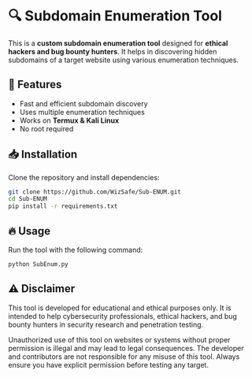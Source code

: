 # 🔍 Subdomain Enumeration Tool

This is a **custom subdomain enumeration tool** designed for **ethical hackers and bug bounty hunters**. It helps in discovering hidden subdomains of a target website using various enumeration techniques.

## 🚀 Features
- Fast and efficient subdomain discovery
- Uses multiple enumeration techniques
- Works on **Termux & Kali Linux**
- No root required

## 📥 Installation

Clone the repository and install dependencies:

```bash
git clone https://github.com/WizSafe/Sub-ENUM.git
cd Sub-ENUM
pip install -r requirements.txt
```

## 🔥 **Usage**

Run the tool with the following command:
```bash
python SubEnum.py
```

## ⚠️ **Disclaimer**

This tool is developed for educational and ethical purposes only. It is intended to help cybersecurity professionals, ethical hackers, and bug bounty hunters in security research and penetration testing.

Unauthorized use of this tool on websites or systems without proper permission is illegal and may lead to legal consequences. The developer and contributors are not responsible for any misuse of this tool. Always ensure you have explicit permission before testing any target.
